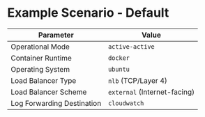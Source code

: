 # Example Scenario - Default


| Parameter                   | Value                        |
|-----------------------------|------------------------------|
| Operational Mode            | `active-active`              |
| Container Runtime           | `docker`                     |
| Operating System            | `ubuntu`                     |
| Load Balancer Type          | `nlb` (TCP/Layer 4)          |
| Load Balancer Scheme        | `external` (Internet-facing) |
| Log Forwarding Destination  | `cloudwatch`                 |